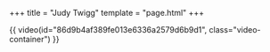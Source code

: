 +++
title = "Judy Twigg"
template = "page.html"
+++

{{ video(id="86d9b4af389fe013e6336a2579d6b9d1", class="video-container") }}
